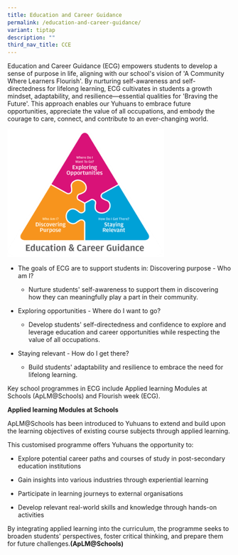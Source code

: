 ```yaml
---
title: Education and Career Guidance
permalink: /education-and-career-guidance/
variant: tiptap
description: ""
third_nav_title: CCE
---
```

<p>Education and Career Guidance (ECG) empowers students to develop a sense
of purpose in life, aligning with our school's vision of 'A Community Where
Learners Flourish'. By nurturing self-awareness and self-directedness for
lifelong learning, ECG cultivates in students a growth mindset, adaptability,
and resilience—essential qualities for 'Braving the Future'. This approach
enables our Yuhuans to embrace future opportunities, appreciate the value
of all occupations, and embody the courage to care, connect, and contribute
to an ever-changing world.</p>
<div class="isomer-image-wrapper">
<img style="width: 70%;" height="auto" width="100%" alt="" src="/images/ECG.png">
</div>
<ul data-tight="true" class="tight">
<li>
<p>The goals of ECG are to support students in: Discovering purpose - Who
am I?</p>
<ul data-tight="true" class="tight">
<li>
<p>Nurture students' self-awareness to support them in discovering how they
can meaningfully play a part in their community.</p>
</li>
</ul>
</li>
<li>
<p>Exploring opportunities - Where do I want to go?</p>
<ul data-tight="true" class="tight">
<li>
<p>Develop students' self-directedness and confidence to explore and leverage
education and career opportunities while respecting the value of all occupations.</p>
</li>
</ul>
</li>
<li>
<p>Staying relevant - How do I get there?</p>
<ul data-tight="true" class="tight">
<li>
<p>Build students' adaptability and resilience to embrace the need for lifelong
learning.</p>
</li>
</ul>
</li>
</ul>
<p>Key school programmes in ECG include Applied learning Modules at Schools
(ApLM@Schools) and Flourish week (ECG).</p>
<p><strong>Applied learning Modules at Schools</strong>
</p>
<p>ApLM@Schools has been introduced to Yuhuans to extend and build upon the
learning objectives of existing course subjects through applied learning.</p>
<p>This customised programme offers Yuhuans the opportunity to:</p>
<ul data-tight="true" class="tight">
<li>
<p>Explore potential career paths and courses of study in post-secondary
education institutions</p>
</li>
<li>
<p>Gain insights into various industries through experiential learning</p>
</li>
<li>
<p>Participate in learning journeys to external organisations</p>
</li>
<li>
<p>Develop relevant real-world skills and knowledge through hands-on activities</p>
</li>
</ul>
<p>By integrating applied learning into the curriculum, the programme seeks
to broaden students' perspectives, foster critical thinking, and prepare
them for future challenges.<strong>(ApLM@Schools)</strong>
</p>